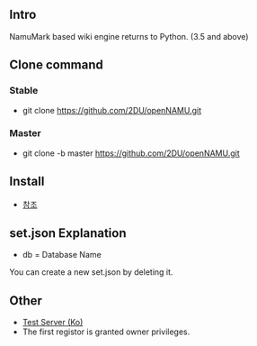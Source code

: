 ﻿## Intro
NamuMark based wiki engine returns to Python. (3.5 and above)

## Clone command
### Stable
 * git clone https://github.com/2DU/openNAMU.git

### Master
 * git clone -b master https://github.com/2DU/openNAMU.git

## Install
 * [참조](http://namu.ml/w/openNAMU/Install)
 
## set.json Explanation
 * db = Database Name

You can create a new set.json by deleting it.

## Other
 * [Test Server (Ko)](http://namu.ml/)
 * The first registor is granted owner privileges.
